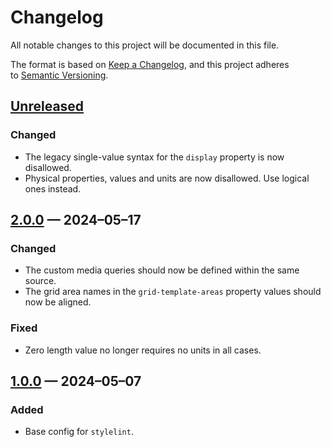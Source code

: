 <!-- markdownlint-disable MD024 -->
# Changelog

All notable changes to this project will be documented in this file.

The format is based on [Keep a Changelog](https://keepachangelog.com), and this project adheres to [Semantic Versioning](https://semver.org).

## [Unreleased]

### Changed

- The legacy single-value syntax for the `display` property is now disallowed.
- Physical properties, values and units are now disallowed. Use logical ones instead.

## [2.0.0] — 2024–05–17

### Changed

- The custom media queries should now be defined within the same source.
- The grid area names in the `grid-template-areas` property values should now be aligned.

### Fixed

- Zero length value no longer requires no units in all cases.

## [1.0.0] — 2024–05–07

### Added

- Base config for `stylelint`.

[Unreleased]: https://github.com/firefoxic/stylelint-config/compare/v2.0.0...HEAD
[2.0.0]: https://github.com/firefoxic/stylelint-config/compare/v1.0.0...v2.0.0
[1.0.0]: https://github.com/firefoxic/stylelint-config/releases/tag/v1.0.0

